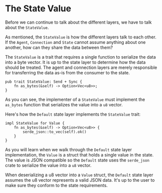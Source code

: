 # The State Value

Before we can continue to talk about the different layers, we have to talk about the `StateValue`.

As mentioned, the `StateValue` is how the different layers talk to each other. If the `Agent`, `Connection` and `State` 
cannot assume anything about one another, how can they share the data between them?

The `StateValue` is a trait that requires a single function to serialize the data into a byte vector.
It is up to the state layer to determine how the data should be treated. The agent and connection layers are merely responsible 
for transferring the data as-is from the consumer to the state. 

```rust, no_run
pub trait StateValue: Send + Sync {
    fn as_bytes(&self) -> Option<Vec<u8>>;
}
```

As you can see, the implementer of a `StateValue` must implement the `as_bytes` function that serializes the value into a `u8` vector.

Here's how the `Default` state layer implements the `StateValue` trait:
```rust, no_run
impl StateValue for Value {
    fn as_bytes(&self) -> Option<Vec<u8>> {
        serde_json::to_vec(self).ok()
    }
}
```

As you will learn when we walk through the `Default` state layer implementation, the `Value` is a struct that holds a single value in the state.
The value is JSON compatible so the `Default` state uses the `serde_json` crate to serialize the value into a `u8` vector.

When deserializing a u8 vector into a `Value` struct, the `Default` state layer assumes the u8 vector represents a valid JSON data. It's up to 
the user to make sure they conform to the state requirements.
